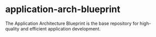 # application-arch-blueprint
The Application Architecture Blueprint is the base repository for high-quality and efficient application development.
